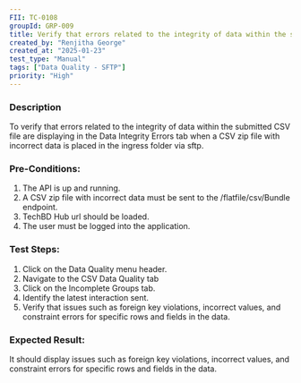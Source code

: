 ```yaml
---
FII: TC-0108
groupId: GRP-009
title: Verify that errors related to the integrity of data within the submitted CSV file are displaying in the Data Integrity Errors tab when a CSV zip file with incorrect data is placed in the ingress folder via sftp
created_by: "Renjitha George"
created_at: "2025-01-23"
test_type: "Manual"
tags: ["Data Quality - SFTP"]
priority: "High"
---
```


### Description

To verify that errors related to the integrity of data within the submitted CSV
file are displaying in the Data Integrity Errors tab when a CSV zip file with
incorrect data is placed in the ingress folder via sftp.

### Pre-Conditions:

1. The API is up and running.
2. A CSV zip file with incorrect data must be sent to the /flatfile/csv/Bundle
   endpoint.
3. TechBD Hub url should be loaded.
4. The user must be logged into the application.

### Test Steps:

1. Click on the Data Quality menu header.
2. Navigate to the CSV Data Quality tab
3. Click on the Incomplete Groups tab.
4. Identify the latest interaction sent.
5. Verify that issues such as foreign key violations, incorrect values, and
   constraint errors for specific rows and fields in the data.

### Expected Result:

It should display issues such as foreign key violations, incorrect values, and
constraint errors for specific rows and fields in the data.
